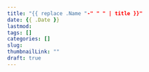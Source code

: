 ```yaml
---
title: "{{ replace .Name "-" " " | title }}"
date: {{ .Date }}
lastmod:
tags: []
categories: []
slug:
thumbnailLink: ""
draft: true
---
```


